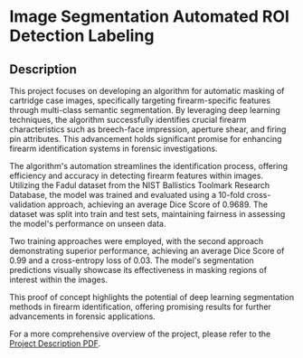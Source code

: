 # Image Segmentation Automated ROI Detection Labeling

## Description

This project focuses on developing an algorithm for automatic masking of cartridge case images, specifically targeting firearm-specific features through multi-class semantic segmentation. By leveraging deep learning techniques, the algorithm successfully identifies crucial firearm characteristics such as breech-face impression, aperture shear, and firing pin attributes. This advancement holds significant promise for enhancing firearm identification systems in forensic investigations.

The algorithm's automation streamlines the identification process, offering efficiency and accuracy in detecting firearm features within images. Utilizing the Fadul dataset from the NIST Ballistics Toolmark Research Database, the model was trained and evaluated using a 10-fold cross-validation approach, achieving an average Dice Score of 0.9689. The dataset was split into train and test sets, maintaining fairness in assessing the model's performance on unseen data.

Two training approaches were employed, with the second approach demonstrating superior performance, achieving an average Dice Score of 0.99 and a cross-entropy loss of 0.03. The model's segmentation predictions visually showcase its effectiveness in masking regions of interest within the images.

This proof of concept highlights the potential of deep learning segmentation methods in firearm identification, offering promising results for further advancements in forensic applications.

For a more comprehensive overview of the project, please refer to the [Project Description PDF](Report.pdf).
